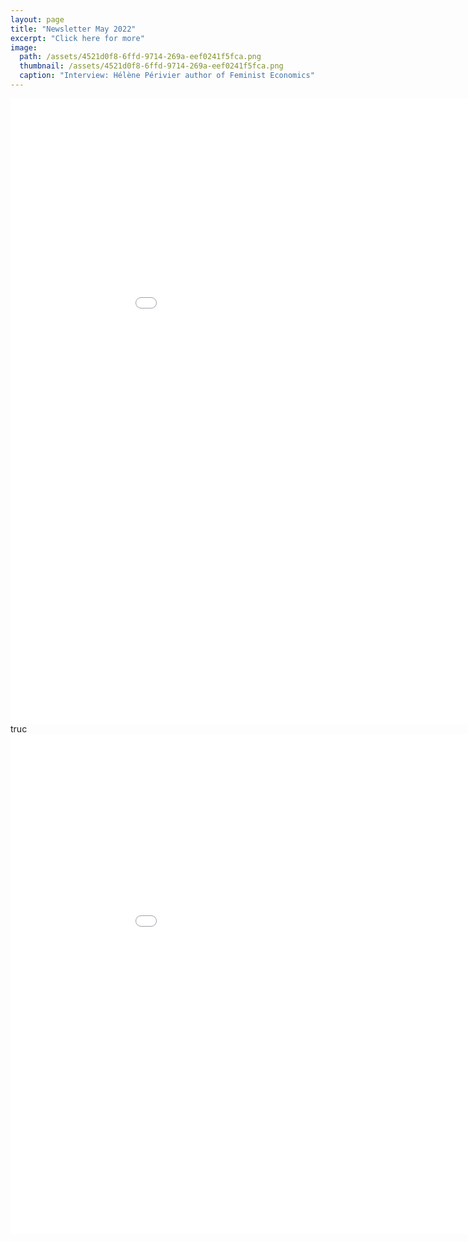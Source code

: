```yaml
---
layout: page
title: "Newsletter May 2022"
excerpt: "Click here for more"
image: 
  path: /assets/4521d0f8-6ffd-9714-269a-eef0241f5fca.png
  thumbnail: /assets/4521d0f8-6ffd-9714-269a-eef0241f5fca.png
  caption: "Interview: Hélène Périvier author of Feminist Economics"
---
```



<embed src="../assets/pdf/newsletter_may.pdf" width="1000" height="1000"  type="application/pdf">
truc
<embed src="/assets/pdf/newsletter_may" width="1000" height="800" frameborder="0" allowfullscreen>
